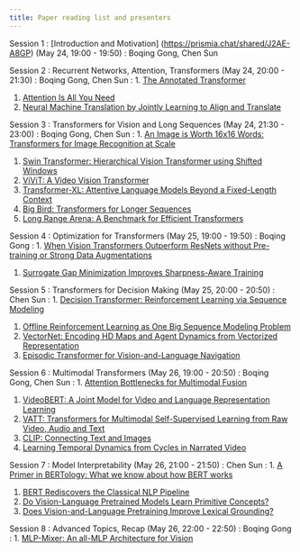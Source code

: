 ```yaml
---
title: Paper reading list and presenters
---
```


Session 1
: [Introduction and Motivation] (https://prismia.chat/shared/J2AE-A8GP) (May 24, 19:00 - 19:50)
  : Boqing Gong, Chen Sun

Session 2
: Recurrent Networks, Attention, Transformers (May 24, 20:00 - 21:30)
  : Boqing Gong, Chen Sun
: 1. [The Annotated Transformer](http://nlp.seas.harvard.edu/annotated-transformer/)
  1. [Attention Is All You Need](https://arxiv.org/abs/1706.03762)
  1. [Neural Machine Translation by Jointly Learning to Align and Translate](https://arxiv.org/abs/1409.0473)

Session 3
: Transformers for Vision and Long Sequences (May 24, 21:30 - 23:00)
  : Boqing Gong, Chen Sun
: 1. [An Image is Worth 16x16 Words: Transformers for Image Recognition at Scale](https://arxiv.org/abs/2010.11929)
  1. [Swin Transformer: Hierarchical Vision Transformer using Shifted Windows](https://arxiv.org/abs/2103.14030)
  1. [ViViT: A Video Vision Transformer](https://arxiv.org/abs/2103.15691)
  1. [Transformer-XL: Attentive Language Models Beyond a Fixed-Length Context](https://arxiv.org/abs/1901.02860)
  1. [Big Bird: Transformers for Longer Sequences](https://arxiv.org/abs/2007.14062)
  1. [Long Range Arena: A Benchmark for Efficient Transformers](https://arxiv.org/abs/2011.04006)

Session 4
: Optimization for Transformers (May 25, 19:00 - 19:50)
  : Boqing Gong
: 1. [When Vision Transformers Outperform ResNets without Pre-training or Strong Data Augmentations](https://arxiv.org/abs/2106.01548)
  1. [Surrogate Gap Minimization Improves Sharpness-Aware Training](https://openreview.net/forum?id=edONMAnhLu-)

Session 5
: Transformers for Decision Making (May 25, 20:00 - 20:50)
  : Chen Sun
: 1. [Decision Transformer: Reinforcement Learning via Sequence Modeling](https://arxiv.org/abs/2106.01345)
  1. [Offline Reinforcement Learning as One Big Sequence Modeling Problem](https://trajectory-transformer.github.io/)
  1. [VectorNet: Encoding HD Maps and Agent Dynamics from Vectorized Representation](https://arxiv.org/abs/2005.04259)
  1. [Episodic Transformer for Vision-and-Language Navigation](https://arxiv.org/abs/2105.06453)

Session 6
: Multimodal Transformers (May 26, 19:00 - 20:50)
  : Boqing Gong, Chen Sun
: 1. [Attention Bottlenecks for Multimodal Fusion](https://arxiv.org/abs/2107.00135)
  1. [VideoBERT: A Joint Model for Video and Language Representation Learning](https://arxiv.org/abs/1904.01766)
  1. [VATT: Transformers for Multimodal Self-Supervised Learning from Raw Video, Audio and Text](https://arxiv.org/abs/2104.11178)
  1. [CLIP: Connecting Text and Images](https://openai.com/blog/clip/)
  1. [Learning Temporal Dynamics from Cycles in Narrated Video](https://arxiv.org/abs/2101.02337)

Session 7
: Model Interpretability (May 26, 21:00 - 21:50)
  : Chen Sun
: 1. [A Primer in BERTology: What we know about how BERT works](https://arxiv.org/abs/2002.12327)
  1. [BERT Rediscovers the Classical NLP Pipeline](https://arxiv.org/abs/1905.05950)
  1. [Do Vision-Language Pretrained Models Learn Primitive Concepts?](https://arxiv.org/abs/2203.17271)
  1. [Does Vision-and-Language Pretraining Improve Lexical Grounding?](https://arxiv.org/abs/2109.10246)

Session 8
: Advanced Topics, Recap (May 26, 22:00 - 22:50)
  : Boqing Gong
: 1. [MLP-Mixer: An all-MLP Architecture for Vision](https://arxiv.org/abs/2105.01601)
